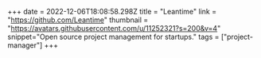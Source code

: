+++
date = 2022-12-06T18:08:58.298Z
title = "Leantime"
link = "https://github.com/Leantime"
thumbnail = "https://avatars.githubusercontent.com/u/11252321?s=200&v=4"
snippet="Open source project management for startups."
tags = ["project-manager"]
+++
